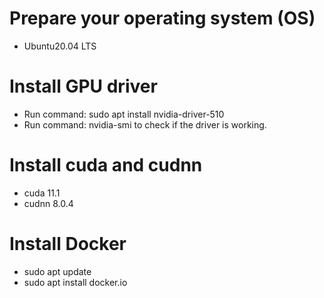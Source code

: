 # Prepare your operating system (OS)
- Ubuntu20.04 LTS

# Install GPU driver
- Run command: sudo apt install nvidia-driver-510
- Run command: nvidia-smi to check if the driver is working.

# Install cuda and cudnn
- cuda 11.1
- cudnn 8.0.4

# Install Docker
- sudo apt update
- sudo apt install docker.io



